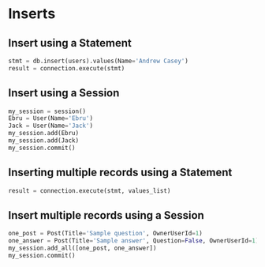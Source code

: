 # Inserts

## Insert using a Statement
```python
stmt = db.insert(users).values(Name='Andrew Casey')
result = connection.execute(stmt)
```

## Insert using a Session
```python
my_session = session()
Ebru = User(Name='Ebru')
Jack = User(Name='Jack')
my_session.add(Ebru)
my_session.add(Jack)
my_session.commit()
```

## Inserting multiple records using a Statement
```python
result = connection.execute(stmt, values_list)
```

## Insert multiple records using a Session
```python
one_post = Post(Title='Sample question', OwnerUserId=1)
one_answer = Post(Title='Sample answer', Question=False, OwnerUserId=1)
my_session.add_all([one_post, one_answer])
my_session.commit()
```